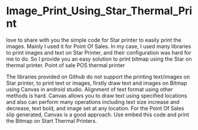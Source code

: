 # Image_Print_Using_Star_Thermal_Print
 love to share with you the simple code for Star printer to easily print the images. Mainly I used it for Point Of Sales. In my case, I used many libraries to print images and text on Star Printer, and their configuration was hard for me to do. So I provide you an easy solution to print bitmap using the Star on thermal printer. Point of sale POS thermal printer

 The libraries provided on Github do not support the printing text/images on Star printer, to print text or images, firstly draw text and images on Bitmap using Canvas in android studio. Alignment of text format using other methods is hard. Canvas allows you to draw text using specified locations and also can perform many operations including text size increase and decrease, text bold, and image set at any location.
 For the Point Of Sales slip generated, Canvas is a good approach. Use embed this code and print the Bitmap on Start Thermal Printers.
